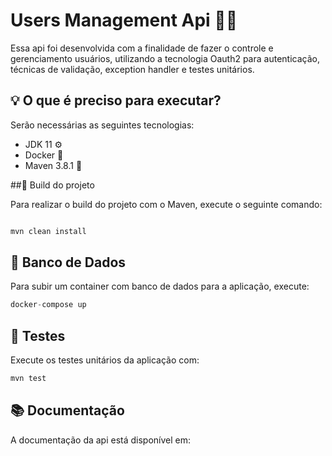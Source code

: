 # Users Management Api 👨‍💻

Essa api foi desenvolvida com a finalidade de fazer o controle e gerenciamento usuários, utilizando a tecnologia Oauth2 
para autenticação, técnicas de validação, exception handler e testes unitários.

## 💡 O que é preciso para executar?

Serão necessárias as seguintes tecnologias:

- JDK 11 ⚙
- Docker 🐳
- Maven 3.8.1 🍂



##🔨 Build do projeto

Para realizar o build do projeto com o Maven, execute o seguinte comando:

```java

mvn clean install
```

## 🎲 Banco de Dados

Para subir um container com banco de dados para a aplicação, execute:

```java
docker-compose up
```

## 📝 Testes

Execute os testes unitários da aplicação com:

```java
mvn test
```

## 📚 Documentação

A documentação da api está disponível em:
